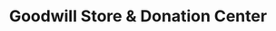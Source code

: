 ---
title: "Goodwill Store & Donation Center"
url: /spruce-grove/goodwill-store-and-donation-center/
shop: charity
---